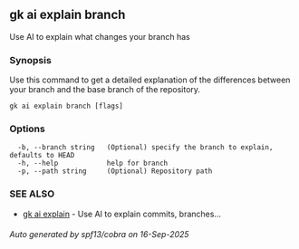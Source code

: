 ## gk ai explain branch

Use AI to explain what changes your branch has

### Synopsis


Use this command to get a detailed explanation of the differences between your branch and the base branch of the repository.


```
gk ai explain branch [flags]
```

### Options

```
  -b, --branch string   (Optional) specify the branch to explain, defaults to HEAD
  -h, --help            help for branch
  -p, --path string     (Optional) Repository path
```

### SEE ALSO

* [gk ai explain](gk_ai_explain.md)	 - Use AI to explain commits, branches...

###### Auto generated by spf13/cobra on 16-Sep-2025
